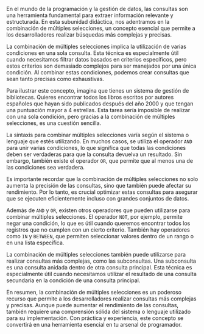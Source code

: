 En el mundo de la programación y la gestión de datos, las consultas son una herramienta fundamental para extraer información relevante y estructurada. En esta subunidad didáctica, nos adentramos en la combinación de múltiples selecciones, un concepto esencial que permite a los desarrolladores realizar búsquedas más complejas y precisas.

La combinación de múltiples selecciones implica la utilización de varias condiciones en una sola consulta. Esta técnica es especialmente útil cuando necesitamos filtrar datos basados en criterios específicos, pero estos criterios son demasiado complejos para ser manejados por una única condición. Al combinar estas condiciones, podemos crear consultas que sean tanto precisas como exhaustivas.

Para ilustrar este concepto, imagina que tienes un sistema de gestión de bibliotecas. Quieres encontrar todos los libros escritos por autores españoles que hayan sido publicados después del año 2000 y que tengan una puntuación mayor a 4 estrellas. Esta tarea sería imposible de realizar con una sola condición, pero gracias a la combinación de múltiples selecciones, es una cuestión sencilla.

La sintaxis para combinar múltiples selecciones varía según el sistema o lenguaje que estés utilizando. En muchos casos, se utiliza el operador `AND` para unir varias condiciones, lo que significa que todas las condiciones deben ser verdaderas para que la consulta devuelva un resultado. Sin embargo, también existe el operador `OR`, que permite que al menos una de las condiciones sea verdadera.

Es importante recordar que la combinación de múltiples selecciones no solo aumenta la precisión de las consultas, sino que también puede afectar su rendimiento. Por lo tanto, es crucial optimizar estas consultas para asegurar que se ejecuten eficientemente incluso con grandes conjuntos de datos.

Además de `AND` y `OR`, existen otros operadores que pueden utilizarse para combinar múltiples selecciones. El operador `NOT`, por ejemplo, permite negar una condición, lo que es útil cuando queremos encontrar todos los registros que no cumplen con un cierto criterio. También hay operadores como `IN` y `BETWEEN`, que permiten seleccionar valores dentro de un rango o en una lista específica.

La combinación de múltiples selecciones también puede utilizarse para realizar consultas más complejas, como las subconsultas. Una subconsulta es una consulta anidada dentro de otra consulta principal. Esta técnica es especialmente útil cuando necesitamos utilizar el resultado de una consulta secundaria en la condición de una consulta principal.

En resumen, la combinación de múltiples selecciones es un poderoso recurso que permite a los desarrolladores realizar consultas más complejas y precisas. Aunque puede aumentar el rendimiento de las consultas, también requiere una comprensión sólida del sistema o lenguaje utilizado para su implementación. Con práctica y experiencia, este concepto se convertirá en una herramienta esencial en tu arsenal de programador.
